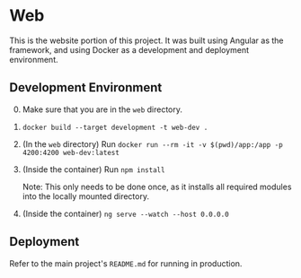 # Web

This is the website portion of this project. It was built using Angular as the framework, and using Docker as a development and deployment environment.

## Development Environment

0. Make sure that you are in the `web` directory.
1. `docker build --target development -t web-dev .`
2. (In the `web` directory) Run `docker run --rm -it -v $(pwd)/app:/app -p 4200:4200 web-dev:latest`
3. (Inside the container) Run `npm install`

    Note: This only needs to be done once, as it installs all required modules into the locally mounted directory.

4. (Inside the container) `ng serve --watch --host 0.0.0.0`

## Deployment

Refer to the main project's `README.md` for running in production.
